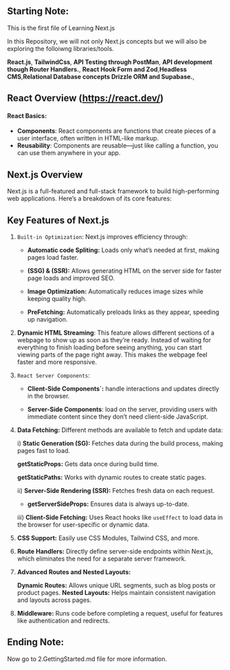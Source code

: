 ## Starting Note:

This is the first file of Learning Next.js

In this Repository, we will not only Next.js concepts but we will also be exploring the folloiwng libraries/tools.

**React.js**, **TailwindCss**, **API Testing through PostMan**, **API development though Router Handlers.**, **React Hook Form and Zod**,**Headless CMS**,**Relational Database concepts Drizzle ORM and Supabase.**,

## React Overview (https://react.dev/)

#### React Basics:

- **Components**: React components are functions that create pieces of a user interface, often written in HTML-like markup.
- **Reusability**: Components are reusable—just like calling a function, you can use them anywhere in your app.

## Next.js Overview

Next.js is a full-featured and full-stack framework to build high-performing web applications. Here’s a breakdown of its core features:

## Key Features of Next.js

1. `Built-in Optimization`: Next.js improves efficiency through:

   - **Automatic code Spliting:** Loads only what’s needed at first, making pages load faster.

   - **(SSG) & (SSR):** Allows generating HTML on the server side for faster page loads and improved SEO.

   - **Image Optimization:** Automatically reduces image sizes while keeping quality high.

   - **PreFetching:** Automatically preloads links as they appear, speeding up navigation.

2. **Dynamic HTML Streaming**: This feature allows different sections of a webpage to show up as soon as they’re ready. Instead of waiting for everything to finish loading before seeing anything, you can start viewing parts of the page right away. This makes the webpage feel faster and more responsive.

3. `React Server Components`:

   - **Client-Side Components`:** handle interactions and updates directly in the browser.

   - **Server-Side Components**: load on the server, providing users with immediate content since they don’t need client-side JavaScript.

4. **Data Fetching:** Different methods are available to fetch and update data:

   i) **Static Generation (SG):** Fetches data during the build process, making pages fast to load.

   **getStaticProps:** Gets data once during build time.

   **getStaticPaths:** Works with dynamic routes to create static pages.

   ii) **Server-Side Rendering (SSR):** Fetches fresh data on each request.

   - **getServerSideProps:** Ensures data is always up-to-date.

   iii) **Client-Side Fetching:** Uses React hooks like `useEffect` to load data in the browser for user-specific or dynamic data.

5. **CSS Support:** Easily use CSS Modules, Tailwind CSS, and more.

6. **Route Handlers:** Directly define server-side endpoints within Next.js, which eliminates the need for a separate server framework.

7. **Advanced Routes and Nested Layouts:**

   **Dynamic Routes:** Allows unique URL segments, such as blog posts or product pages.
   **Nested Layouts:** Helps maintain consistent navigation and layouts across pages.

8. **Middleware:** Runs code before completing a request, useful for features like authentication and redirects.

## Ending Note:

Now go to 2.GettingStarted.md file for more information.
